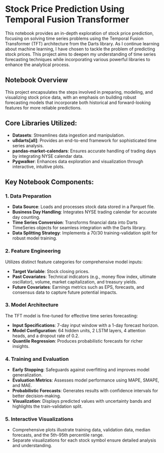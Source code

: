 # Stock Price Prediction Using Temporal Fusion Transformer

This notebook provides an in-depth exploration of stock price prediction, focusing on solving time series problems using the Temporal Fusion Transformer (TFT) architecture from the Darts library. As I continue learning about machine learning, I have chosen to tackle the problem of predicting stock prices. This project aims to deepen my understanding of time series forecasting techniques while incorporating various powerful libraries to enhance the analytical process.

## Notebook Overview

This project encapsulates the steps involved in preparing, modeling, and visualizing stock price data, with an emphasis on building robust forecasting models that incorporate both historical and forward-looking features for more reliable predictions.

## Core Libraries Utilized:
- **Datasets**: Streamlines data ingestion and manipulation.
- **u8darts[all]**: Provides an end-to-end framework for sophisticated time series analysis.
- **pandas-market-calendars**: Ensures accurate handling of trading days by integrating NYSE calendar data.
- **Pygwalker**: Enhances data exploration and visualization through interactive, intuitive plots.

## Key Notebook Components:

### 1. Data Preparation
- **Data Source**: Loads and processes stock data stored in a Parquet file.
- **Business Day Handling**: Integrates NYSE trading calendar for accurate day counting.
- **Time Series Conversion**: Transforms financial data into Darts TimeSeries objects for seamless integration with the Darts library.
- **Data Splitting Strategy**: Implements a 70/30 training-validation split for robust model training.

### 2. Feature Engineering
Utilizes distinct feature categories for comprehensive model inputs:
- **Target Variable**: Stock closing prices.
- **Past Covariates**: Technical indicators (e.g., money flow index, ultimate oscillator), volume, market capitalization, and treasury yields.
- **Future Covariates**: Earnings metrics such as EPS, forecasts, and consensus data to capture future potential impacts.

### 3. Model Architecture
The TFT model is fine-tuned for effective time series forecasting:
- **Input Specifications**: 7-day input window with a 1-day forecast horizon.
- **Model Configuration**: 64 hidden units, 2 LSTM layers, 4 attention heads, and a dropout rate of 0.2.
- **Quantile Regression**: Produces probabilistic forecasts for richer insights.

### 4. Training and Evaluation
- **Early Stopping**: Safeguards against overfitting and improves model generalization.
- **Evaluation Metrics**: Assesses model performance using MAPE, SMAPE, and MAE.
- **Probabilistic Forecasts**: Generates results with confidence intervals for better decision-making.
- **Visualization**: Displays predicted values with uncertainty bands and highlights the train-validation split.

### 5. Interactive Visualizations
- Comprehensive plots illustrate training data, validation data, median forecasts, and the 5th-95th percentile range.
- Separate visualizations for each stock symbol ensure detailed analysis and understanding.